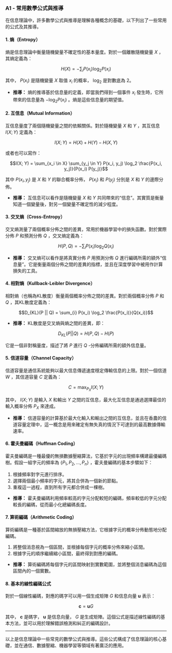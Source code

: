 ### A1 - 常用數學公式與推導

在信息理論中，許多數學公式與推導是理解各種概念的基礎，以下列出了一些常用的公式及其推導。

#### **1. 熵（Entropy）**

熵是信息理論中衡量隨機變量不確定性的基本量度。對於一個離散隨機變量  $`X`$  ，其熵定義為：


```math
H(X) = - \sum_{i} P(x_i) \log_2 P(x_i)
```


其中， $`P(x_i)`$  是隨機變量  $`X`$  取值  $`x_i`$  的概率， $`\log_2`$  是對數底為 2。

- **推導：**
  熵的推導基於信息量的定義，即當我們得到一個事件  $`x_i`$  發生時，它所帶來的信息量為  $`-\log_2 P(x_i)`$ 。熵是這些信息量的期望值。

#### **2. 互信息（Mutual Information）**

互信息量度了兩個隨機變量之間的依賴關係。對於隨機變量  $`X`$  和  $`Y`$ ，其互信息  $`I(X;Y)`$  定義為：


```math
I(X; Y) = H(X) + H(Y) - H(X, Y)
```


或者也可以寫作：


```math
I(X; Y) = \sum_{x_i \in X} \sum_{y_j \in Y} P(x_i, y_j) \log_2 \frac{P(x_i, y_j)}{P(x_i) P(y_j)}
```


其中  $`P(x_i, y_j)`$  是  $`X`$  和  $`Y`$  的聯合概率分佈， $`P(x_i)`$  和  $`P(y_j)`$  分別是  $`X`$  和  $`Y`$  的邊際分佈。

- **推導：**
  互信息可以看作是隨機變量  $`X`$  和  $`Y`$  共同帶來的“信息”。其實質是衡量知道一個變量後，對另一個變量不確定性的減少程度。

#### **3. 交叉熵（Cross-Entropy）**

交叉熵測量了兩個概率分佈之間的差異，常用於機器學習中的損失函數。對於實際分佈  $`P`$  和預測分佈  $`Q`$ ，交叉熵定義為：


```math
H(P, Q) = - \sum_{i} P(x_i) \log_2 Q(x_i)
```


- **推導：**
  交叉熵可以看作是將真實分佈  $`P`$  用預測分佈  $`Q`$  進行編碼所需的額外“信息量”。它是衡量兩個分佈之間的差異的指標，並且在深度學習中被用作計算損失的工具。

#### **4. 相對熵（Kullback-Leibler Divergence）**

相對熵（也稱為KL散度）衡量兩個概率分佈之間的差異。對於兩個概率分佈  $`P`$  和  $`Q`$ ，其KL散度定義為：


```math
D_{KL}(P || Q) = \sum_{i} P(x_i) \log_2 \frac{P(x_i)}{Q(x_i)}
```


- **推導：**
  KL散度是交叉熵與熵之間的差異，即：

  
```math
D_{KL}(P || Q) = H(P, Q) - H(P)
```


  它是一個非對稱量度，描述了將  $`P`$  進行  $`Q`$ -分佈編碼所需的額外信息量。

#### **5. 信道容量（Channel Capacity）**

信道容量是通信系統能夠以最大信息傳遞速度穩定傳輸信息的上限。對於一個信道  $`W`$ ，其信道容量  $`C`$  定義為：


```math
C = \max_{P_X} I(X; Y)
```


其中， $`I(X; Y)`$  是輸入  $`X`$  和輸出  $`Y`$  之間的互信息，最大化互信息是通過選擇最佳的輸入概率分佈  $`P_X`$  來達成。

- **推導：**
  信道容量的計算基於最大化輸入和輸出之間的互信息，並且在香農的信道容量定理中，這一概念是用來確定有無失真的情況下可達到的最高數據傳輸速率。

#### **6. 霍夫曼編碼（Huffman Coding）**

霍夫曼編碼是一種最優的無損數據壓縮算法，它基於字元的出現頻率構建最優編碼樹。假設一組字元的頻率為  $`\{P_1, P_2, ..., P_n\}`$ ，霍夫曼編碼的基本步驟如下：

1. 根據頻率對字元進行排序。
2. 選擇兩個最小頻率的字元，將其合併為一個新的節點。
3. 重複這一過程，直到所有字元都合併成一棵樹。

- **推導：**
  霍夫曼編碼利用頻率較高的字元分配較短的編碼，頻率較低的字元分配較長的編碼，從而最小化總編碼長度。

#### **7. 算術編碼（Arithmetic Coding）**

算術編碼是一種基於區間縮放的無損壓縮方法，它根據字元的概率分佈動態地分配編碼。

1. 將整個消息視為一個區間，並根據每個字元的概率分佈來縮小區間。
2. 根據字元的順序繼續縮小區間，最終得到對應的編碼。

- **推導：**
  算術編碼將每個字元的區間映射到實數範圍，並將整個消息編碼為這個區間內的一個實數。

#### **8. 基本的線性編碼公式**

對於一個線性編碼，對應的碼字可以用一個生成矩陣  $`G`$  和信息向量  $`\mathbf{u}`$  表示：


```math
\mathbf{c} = \mathbf{u} G
```


其中， $`\mathbf{c}`$  是碼字， $`\mathbf{u}`$  是信息向量， $`G`$  是生成矩陣。這個公式是描述線性編碼的基本方法，並可以用於理解錯誤檢測和糾正的編碼設計。

---

以上是信息理論中一些常見的數學公式與推導。這些公式構成了信息理論的核心基礎，並在通信、數據壓縮、機器學習等領域有著廣泛的應用。